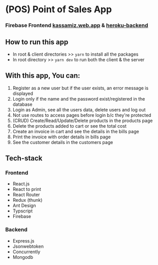 # (POS) Point of Sales App

### Firebase Frontend [kassamiz.web.app](https://kassamiz.web.app/) & [heroku-backend](https://sypos.herokuapp.com/api/products/getproducts)

## How to run this app
- In root & client directories >> `yarn` to install all the packages
- In root directory >> `yarn dev` to run both the client & the server

## With this app, You can:
1. Register as a new user but if the user exists, an error message is displayed
2. Login only if the name and the password exist/registered in the database
3. Login as Admin, see all the users data, delete users and log out
4. Not use routes to access pages before login b/c they're protected
5. (CRUD) Create/Read/Update/Delete products in the products page
6. Delete the products added to cart or see the total cost
7. Create an invoice in cart and see the details in the bills page
8. Print the invoice with order details in bills page
9. See the customer details in the customers page

## Tech-stack
### Frontend
- React.js
- React to print
- React Router
- Redux (thunk)
- Ant Design
- Typscript
- Firebase

### Backend
- Express.js
- Jsonwebtoken
- Concurrently
- Mongodb


   
   